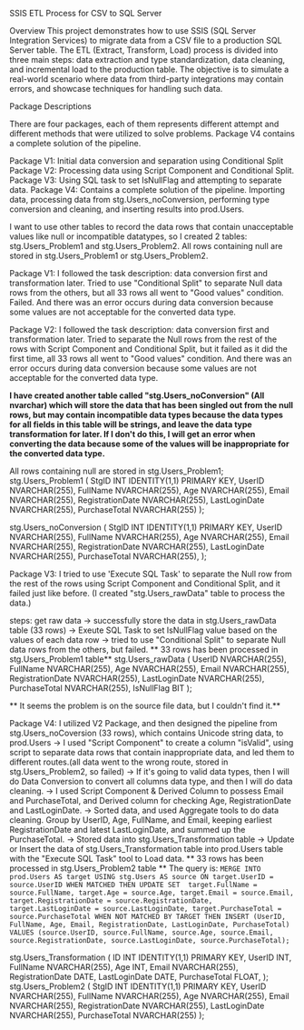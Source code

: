 SSIS ETL Process for CSV to SQL Server


Overview
This project demonstrates how to use SSIS (SQL Server Integration Services) to migrate data from a CSV file to a production SQL Server table. The ETL (Extract, Transform, Load) process is divided into three main steps: data extraction and type standardization, data cleaning, and incremental load to the production table. The objective is to simulate a real-world scenario where data from third-party integrations may contain errors, and showcase techniques for handling such data.


Package Descriptions

There are four packages, each of them represents different attempt and different methods that were utilized to solve problems.
Package V4 contains a complete solution of the pipeline.

Package V1: Initial data conversion and separation using Conditional Split
Package V2: Processing data using Script Component and Conditional Split.
Package V3: Using SQL task to set IsNullFlag and attempting to separate data.
Package V4: Contains a complete solution of the pipeline. Importing data, processing data from stg.Users_noConversion, performing type conversion and cleaning, and inserting results into prod.Users.

I want to use other tables to record the data rows that contain unacceptable values like null or incompatible datatypes, so I created 2 tables: stg.Users_Problem1 and stg.Users_Problem2.
All rows containing null are stored in stg.Users_Problem1 or stg.Users_Problem2.

Package V1:
 I followed the task description: data conversion first and transformation later.
 Tried to use "Conditional Split" to separate Null data rows from the others, but all 33 rows all went to "Good values" condition. Failed.
 And there was an error occurs during data conversion because some values are not acceptable for the converted data type.


Package V2:
 I followed the task description: data conversion first and transformation later.
 Tried to separate the Null rows from the rest of the rows with Script Component and Conditional Split, but it failed as it did the first time, all 33 rows all went to "Good values" condition.
 And there was an error occurs during data conversion because some values are not acceptable for the converted data type.


**I have created another table called "stg.Users_noConversion" (All nvarchar) which will store the data that has been singled out from the null rows, but may contain incompatible data types because the data types for all fields in this table will be strings, and leave the data type transformation for later. If I don't do this, I will get an error when converting the data because some of the values will be inappropriate for the converted data type.**

All rows containing null are stored in stg.Users_Problem1;
stg.Users_Problem1 (
        StgID INT IDENTITY(1,1) PRIMARY KEY,
        UserID NVARCHAR(255),
        FullName NVARCHAR(255),
        Age NVARCHAR(255),
        Email NVARCHAR(255),
        RegistrationDate NVARCHAR(255),
        LastLoginDate NVARCHAR(255),
        PurchaseTotal NVARCHAR(255)
    );

stg.Users_noConversion (
        StgID INT IDENTITY(1,1) PRIMARY KEY,
        UserID  NVARCHAR(255),
        FullName NVARCHAR(255),
        Age NVARCHAR(255),
        Email NVARCHAR(255),
        RegistrationDate NVARCHAR(255),
        LastLoginDate NVARCHAR(255),
        PurchaseTotal NVARCHAR(255),
    );


Package V3:
I tried to use 'Execute SQL Task' to separate the Null row from the rest of the rows using Script Component and Conditional Split, and it failed just like before. (I created "stg.Users_rawData" table to process the data.)

steps: get raw data -> 
successfully store the data in stg.Users_rawData table (33 rows) -> 
Exeute SQL Task to set IsNullFlag value based on the values of each data row -> 
tried to use "Conditional Split" to separate Null data rows from the others, but failed.
** 33 rows has been processed in stg.Users_Problem1 table**
stg.Users_rawData (
        UserID  NVARCHAR(255),
        FullName NVARCHAR(255),
        Age NVARCHAR(255),
        Email NVARCHAR(255),
        RegistrationDate NVARCHAR(255),
        LastLoginDate NVARCHAR(255),
        PurchaseTotal NVARCHAR(255),
	IsNullFlag BIT
    );


** It seems the problem is on the source file data, but I couldn't find it.**


Package V4:
I utilized V2 Package, and then designed the pipeline from stg.Users_noCoversion (33 rows), which contains Unicode string data, to prod.Users ->
I used "Script Component" to create a column "isValid", using script to separate data rows that contain inappropriate data, and led them to different routes.(all data went to the wrong route, stored in stg.Users_Problem2, so failed) ->
If it's going to valid data types, then I will do Data Conversion to convert all columns data type, and then I will do data cleaning. ->
I used Script Component & Derived Column to possess Email and PurchaseTotal, and Derived column for checking Age, RegistrationDate and LastLoginDate. ->
Sorted data, and used Aggregate tools to do data cleaning. Group by UserID, Age, FullName, and Email, keeping earliest RegistrationDate and latest LastLoginDate, and summed up the PurchaseTotal. ->
Stored data into stg.Users_Transformation table ->
Update or Insert the data of stg.Users_Transformation table into prod.Users table with the "Execute SQL Task" tool to Load data. 
** 33 rows has been processed in stg.Users_Problem2 table **
The query is:
`MERGE INTO prod.Users AS target
USING stg.Users AS source
ON target.UserID = source.UserID
WHEN MATCHED THEN
    UPDATE SET 
        target.FullName = source.FullName,
        target.Age = source.Age,
        target.Email = source.Email,
        target.RegistrationDate = source.RegistrationDate,
        target.LastLoginDate = source.LastLoginDate,
        target.PurchaseTotal = source.PurchaseTotal
WHEN NOT MATCHED BY TARGET THEN
    INSERT (UserID, FullName, Age, Email, RegistrationDate, LastLoginDate, PurchaseTotal)
    VALUES (source.UserID, source.FullName, source.Age, source.Email, source.RegistrationDate, source.LastLoginDate, source.PurchaseTotal);`


stg.Users_Transformation (
        ID INT IDENTITY(1,1) PRIMARY KEY,
        UserID INT,
        FullName NVARCHAR(255),
        Age INT,
        Email NVARCHAR(255),
        RegistrationDate DATE,
        LastLoginDate DATE,
        PurchaseTotal FLOAT,
    );
stg.Users_Problem2 (
        StgID INT IDENTITY(1,1) PRIMARY KEY,
        UserID NVARCHAR(255),
        FullName NVARCHAR(255),
        Age NVARCHAR(255),
        Email NVARCHAR(255),
        RegistrationDate NVARCHAR(255),
        LastLoginDate NVARCHAR(255),
        PurchaseTotal NVARCHAR(255)
    );







